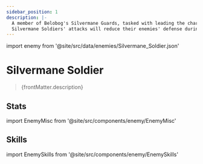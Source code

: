 ```yaml
---
sidebar_position: 1
description: |-
  A member of Belobog's Silvermane Guards, tasked with leading the charge into enemy lines.
  Silvermane Soldiers' attacks will reduce their enemies' defense during combat.
---
```


import enemy from '@site/src/data/enemies/Silvermane_Soldier.json'

# Silvermane Soldier
<blockquote>{frontMatter.description}</blockquote>

## Stats

import EnemyMisc from '@site/src/components/enemy/EnemyMisc'

<EnemyMisc enemy={enemy} variant={0} />

## Skills

import EnemySkills from '@site/src/components/enemy/EnemySkills'

<EnemySkills enemy={enemy} variant={0} />
